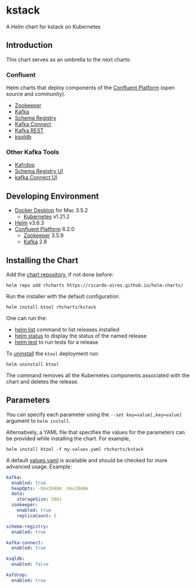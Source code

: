 # kstack

A Helm chart for kstack on Kubernetes

## Introduction

This chart serves as an umbrella to the next charts:

### Confluent

Helm charts that deploy components of the [Confluent Platform](https://www.confluent.io/product/confluent-platform) (open source and community).

- [Zookeeper](../zookeeper/)
- [Kafka](../kafka/)
- [Schema Registry](../schema-registry/)
- [Kafka Connect](../kafka-connect/)
- [Kafka REST](../kafka-rest/)
- [ksqldb](../ksqldb/)

### Other Kafka Tools

- [Kafrdop](../kafdrop/)
- [Schema Registry UI](../schema-registry-ui)
- [kafka Connect UI](../kafka-connect-ui)

## Developing Environment

- [Docker Desktop](https://www.docker.com/get-started) for Mac 3.5.2
  - [Kubernetes](https://kubernetes.io) v1.21.2
- [Helm](https://helm.sh) v3.6.3
- [Confluent Platform](https://docs.confluent.io/platform/current/overview.html) 6.2.0
  - [Zookeeper](https://zookeeper.apache.org/doc/r3.6.2/index.html) 3.5.9
  - [Kafka](https://kafka.apache.org/27/documentation.html) 2.8

## Installing the Chart

Add the [chart repository](https://helm.sh/docs/helm/helm_repo_add/), if not done before:

```shell
helm repo add rhcharts https://ricardo-aires.github.io/helm-charts/
```

Run the installer with the default configuration.

```console
helm install ktool rhcharts/kstack
```

One can run the:

- [helm list](https://helm.sh/docs/helm/helm_list/) command to list releases installed
- [helm status](https://helm.sh/docs/helm/helm_status/) to display the status of the named release
- [helm test](https://helm.sh/docs/helm/helm_test/) to run tests for a release

To [uninstall](https://helm.sh/docs/helm/helm_uninstall/) the `ktool` deployment run:

```console
helm uninstall ktool
```

The command removes all the Kubernetes components associated with the chart and deletes the release.

## Parameters

You can specify each parameter using the `--set key=value[,key=value]` argument to `helm install`.

Alternatively, a YAML file that specifies the values for the parameters can be provided while installing the chart. For example,

```console
helm install ktool -f my-values.yaml rhcharts/kstack
```

A default [values.yaml](./values.yaml) is available and should be checked for more advanced usage. Example:

```yaml
kafka:
  enabled: true
  heapOpts: -Xmx2048m -Xms2048m
  data:
    storageSize: 20Gi
  zookeeper:
    enabled: true
    replicaCount: 5

schema-registry:
  enabled: true

kafka-connect:
  enabled: true

ksqldb:
  enabled: false

kafdrop:
  enabled: true
```
